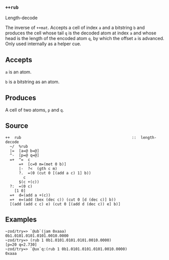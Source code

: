### `++rub`

Length-decode

The inverse of `++mat`. Accepts a cell of index `a` and a bitstring `b`
and produces the cell whose tail `q` is the decoded atom at index `a`
and whose head is the length of the encoded atom `q`, by which the
offset `a` is advanced. Only used internally as a helper cue.

Accepts
-------

`a` is an atom.

`b` is a bitstring as an atom.

Produces
--------

A cell of two atoms, `p` and `q`.

Source
------

    ++  rub                                                 ::  length-decode
      ~/  %rub
      |=  [a=@ b=@]
      ^-  [p=@ q=@]
      =+  ^=  c
          =+  [c=0 m=(met 0 b)]
          |-  ?<  (gth c m)
          ?.  =(0 (cut 0 [(add a c) 1] b))
            c
          $(c +(c))
      ?:  =(0 c)
        [1 0]
      =+  d=(add a +(c))
      =+  e=(add (bex (dec c)) (cut 0 [d (dec c)] b))
      [(add (add c c) e) (cut 0 [(add d (dec c)) e] b)]


Examples
--------

    ~zod/try=> `@ub`(jam 0xaaa)
    0b1.0101.0101.0101.0010.0000
    ~zod/try=> (rub 1 0b1.0101.0101.0101.0010.0000)
    [p=20 q=2.730]
    ~zod/try=> `@ux`q:(rub 1 0b1.0101.0101.0101.0010.0000)
    0xaaa
